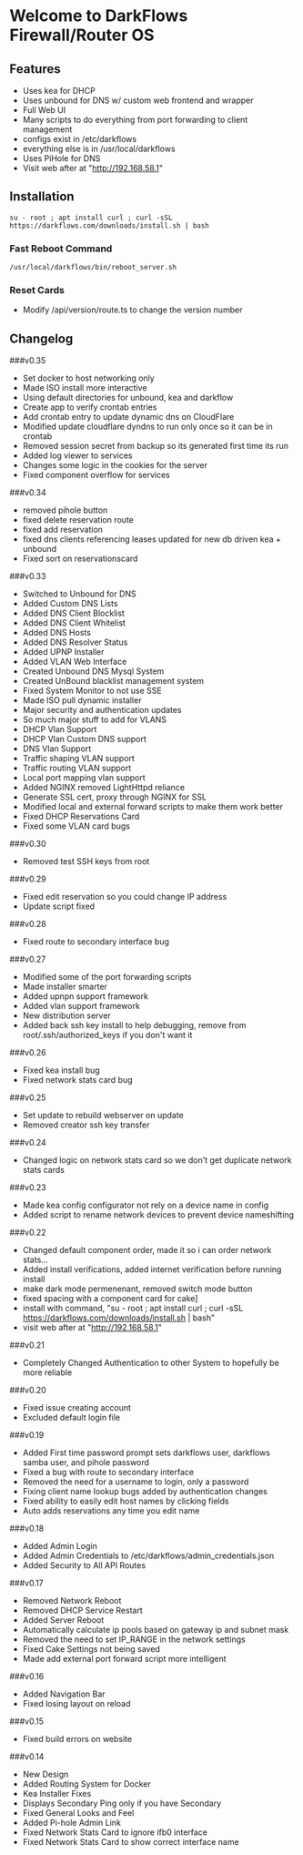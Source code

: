 # Welcome to DarkFlows Firewall/Router OS

## Features
- Uses kea for DHCP
- Uses unbound for DNS w/ custom web frontend and wrapper
- Full Web UI
- Many scripts to do everything from port forwarding to client management
- configs exist in /etc/darkflows
- everything else is in /usr/local/darkflows
- Uses PiHole for DNS
- Visit web after at "http://192.168.58.1"

## Installation
```
su - root ; apt install curl ; curl -sSL https://darkflows.com/downloads/install.sh | bash
```

### Fast Reboot Command
```
/usr/local/darkflows/bin/reboot_server.sh
``` 

### Reset Cards
- Modify /api/version/route.ts to change the version number
    

## Changelog

###v0.35
- Set docker to host networking only
- Made ISO install more interactive
- Using default directories for unbound, kea and darkflow
- Create app to verify crontab entries
- Add crontab entry to update dynamic dns on CloudFlare
- Modified update cloudflare dyndns to run only once so it can be in crontab
- Removed session secret from backup so its generated first time its run
- Added log viewer to services
- Changes some logic in the cookies for the server
- Fixed component overflow for services


###v0.34
- removed pihole button
- fixed delete reservation route
- fixed add reservation
- fixed dns clients referencing leases updated for new db driven kea + unbound
- Fixed sort on reservationscard

###v0.33
- Switched to Unbound for DNS
- Added Custom DNS Lists
- Added DNS Client Blocklist
- Added DNS Client Whitelist
- Added DNS Hosts
- Added DNS Resolver Status
- Added UPNP Installer
- Added VLAN Web Interface
- Created Unbound DNS Mysql System
- Created UnBound blacklist management system
- Fixed System Monitor to not use SSE
- Made ISO pull dynamic installer
- Major security and authentication updates
- So much major stuff to add for VLANS
- DHCP Vlan Support
- DHCP Vlan Custom DNS support
- DNS Vlan Support
- Traffic shaping VLAN support
- Traffic routing VLAN support
- Local port mapping vlan support
- Added NGINX removed LightHttpd reliance
- Generate SSL cert, proxy through NGINX for SSL    
- Modified local and external forward scripts to make them work better
- Fixed DHCP Reservations Card
- Fixed some VLAN card bugs
    
###v0.30
- Removed test SSH keys from root

###v0.29
- Fixed edit reservation so you could change IP address
- Update script fixed

###v0.28
- Fixed route to secondary interface bug

###v0.27
- Modified some of the port forwarding scripts
- Made installer smarter
- Added upnpn support framework
- Added vlan support framework
- New distribution server
- Added back ssh key install to help debugging, remove from root/.ssh/authorized_keys if you don't want it

###v0.26
- Fixed kea install bug
- Fixed network stats card bug

###v0.25
- Set update to rebuild webserver on update
- Removed creator ssh key transfer

###v0.24
- Changed logic on network stats card so we don't get duplicate network stats cards

###v0.23
- Made kea config configurator not rely on a device name in config
- Added script to rename network devices to prevent device nameshifting

###v0.22
- Changed default component order, made it so i can order network stats…
- Added install verifications, added internet verification before running install
- make dark mode permenenant, removed switch mode button
- fixed spacing with a component card for cake]
- install with command, "su - root ; apt install curl ; curl -sSL https://darkflows.com/downloads/install.sh | bash"
- visit web after at "http://192.168.58.1"

###v0.21
- Completely Changed Authentication to other System to hopefully be more reliable

###v0.20
- Fixed issue creating account
- Excluded default login file

###v0.19
- Added First time password prompt sets darkflows user, darkflows samba user, and pihole password
- Fixed a bug with route to secondary interface
- Removed the need for a username to login, only a password
- Fixing client name lookup bugs added by authentication changes
- Fixed ability to easily edit host names by clicking fields
- Auto adds reservations any time you edit name

###v0.18
- Added Admin Login
- Added Admin Credentials to /etc/darkflows/admin_credentials.json
- Added Security to All API Routes

###v0.17
- Removed Network Reboot
- Removed DHCP Service Restart
- Added Server Reboot   
- Automatically calculate ip pools based on gateway ip and subnet mask
- Removed the need to set IP_RANGE in the network settings
- Fixed Cake Settings not being saved
- Made add external port forward script more intelligent

###v0.16
- Added Navigation Bar
- Fixed losing layout on reload

###v0.15
- Fixed build errors on website

###v0.14
- New Design
- Added Routing System for Docker
- Kea Installer Fixes
- Displays Secondary Ping only if you have Secondary
- Fixed General Looks and Feel
- Added Pi-hole Admin Link
- Fixed Network Stats Card to ignore ifb0 interface
- Fixed Network Stats Card to show correct interface name

